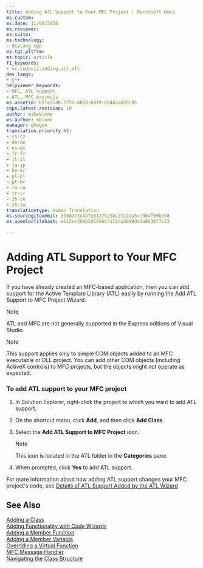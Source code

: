 ```yaml
---
title: Adding ATL Support to Your MFC Project | Microsoft Docs
ms.custom: 
ms.date: 11/04/2016
ms.reviewer: 
ms.suite: 
ms.technology:
- devlang-cpp
ms.tgt_pltfrm: 
ms.topic: article
f1_keywords:
- vc.codewiz.adding.atl.mfc
dev_langs:
- C++
helpviewer_keywords:
- MFC, ATL support
- ATL, MFC projects
ms.assetid: b5fe15d6-7752-4818-b9f9-62482ad35c95
caps.latest.revision: 10
author: mikeblome
ms.author: mblome
manager: ghogen
translation.priority.ht:
- cs-cz
- de-de
- es-es
- fr-fr
- it-it
- ja-jp
- ko-kr
- pl-pl
- pt-br
- ru-ru
- tr-tr
- zh-cn
- zh-tw
translationtype: Human Translation
ms.sourcegitcommit: 3168772cbb7e8127523bc2fc2da5cc9b4f59beb8
ms.openlocfilehash: e112ec3b96345666c7a72da3b88d44a8438f7b73

---
```

# Adding ATL Support to Your MFC Project
If you have already created an MFC-based application, then you can add support for the Active Template Library (ATL) easily by running the Add ATL Support to MFC Project Wizard.  
  
> [!NOTE]
>  ATL and MFC are not generally supported in the Express editions of Visual Studio.  
  
> [!NOTE]
>  This support applies only to simple COM objects added to an MFC executable or DLL project. You can add other COM objects (including ActiveX controls) to MFC projects, but the objects might not operate as expected.  
  
### To add ATL support to your MFC project  
  
1.  In Solution Explorer, right-click the project to which you want to add ATL support.  
  
2.  On the shortcut menu, click **Add**, and then click **Add Class**.  
  
3.  Select the **Add ATL Support to MFC Project** icon.  
  
    > [!NOTE]
    >  This icon is located in the ATL folder in the **Categories** pane.  
  
4.  When prompted, click **Yes** to add ATL support.  
  
 For more information about how adding ATL support changes your MFC project's code, see [Details of ATL Support Added by the ATL Wizard](../../mfc/reference/details-of-atl-support-added-by-the-atl-wizard.md)  
  
## See Also  
 [Adding a Class](../../ide/adding-a-class-visual-cpp.md)   
 [Adding Functionality with Code Wizards](../../ide/adding-functionality-with-code-wizards-cpp.md)   
 [Adding a Member Function](../../ide/adding-a-member-function-visual-cpp.md)   
 [Adding a Member Variable](../../ide/adding-a-member-variable-visual-cpp.md)   
 [Overriding a Virtual Function](../../ide/overriding-a-virtual-function-visual-cpp.md)   
 [MFC Message Handler](../../mfc/reference/adding-an-mfc-message-handler.md)   
 [Navigating the Class Structure](../../ide/navigating-the-class-structure-visual-cpp.md)



<!--HONumber=Jan17_HO2-->


